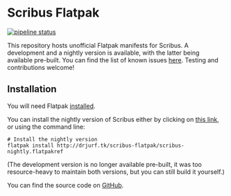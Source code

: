 # Scribus Flatpak

[![pipeline status](https://gitlab.com/jurf/scribus-flatpak-repo/badges/master/pipeline.svg)](https://gitlab.com/jurf/scribus-flatpak-repo/commits/master)

This repository hosts unofficial Flatpak manifests for Scribus. A development
and a nightly version is available, with the latter being available pre-built.
You can find the list of known issues [here][0]. Testing and contributions
welcome!

## Installation

You will need Flatpak [installed][1].

You can install the nightly version of Scribus either by clicking on [this link][2],
or using the command line:

    # Install the nightly version
    flatpak install http://drjurf.tk/scribus-flatpak/scribus-nightly.flatpakref

(The development version is no longer available pre-built, it was too
resource-heavy to maintain both versions, but you can still build it yourself.)

You can find the source code on [GitHub][3].

[0]: https://github.com/jurf/scribus-flatpak/issues
[1]: http://flatpak.org/getting.html
[2]: http://drjurf.tk/scribus-flatpak/scribus-nightly.flatpakref
[3]: https://github.com/jurf/scribus-flatpak
